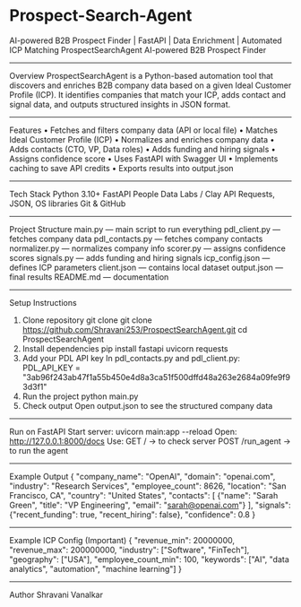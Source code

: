 # Prospect-Search-Agent
AI-powered B2B Prospect Finder | FastAPI | Data Enrichment | Automated ICP Matching
ProspectSearchAgent
AI-powered B2B Prospect Finder
________________________________________
Overview
ProspectSearchAgent is a Python-based automation tool that discovers and enriches B2B company data based on a given Ideal Customer Profile (ICP).
It identifies companies that match your ICP, adds contact and signal data, and outputs structured insights in JSON format.
________________________________________
Features
•	Fetches and filters company data (API or local file)
•	Matches Ideal Customer Profile (ICP)
•	Normalizes and enriches company data
•	Adds contacts (CTO, VP, Data roles)
•	Adds funding and hiring signals
•	Assigns confidence score
•	Uses FastAPI with Swagger UI
•	Implements caching to save API credits
•	Exports results into output.json
________________________________________
Tech Stack
Python 3.10+
FastAPI
People Data Labs / Clay API
Requests, JSON, OS libraries
Git & GitHub
________________________________________
Project Structure
main.py — main script to run everything
pdl_client.py — fetches company data
pdl_contacts.py — fetches company contacts
normalizer.py — normalizes company info
scorer.py — assigns confidence scores
signals.py — adds funding and hiring signals
icp_config.json — defines ICP parameters
client.json — contains local dataset
output.json — final results
README.md — documentation
________________________________________
Setup Instructions
1.	Clone repository
git clone git clone https://github.com/Shravani253/ProspectSearchAgent.git
cd ProspectSearchAgent
2.	Install dependencies
pip install fastapi uvicorn requests
3.	Add your PDL API key
In pdl_contacts.py and pdl_client.py:
PDL_API_KEY = "3ab96f243ab47f1a55b450e4d8a3ca51f500dffd48a263e2684a09fe9f93d3f1"
4.	Run the project
python main.py
5.	Check output
Open output.json to see the structured company data
________________________________________
Run on FastAPI 
Start server:
uvicorn main:app --reload
Open:
http://127.0.0.1:8000/docs
Use:
GET / → to check server
POST /run_agent → to run the agent
________________________________________
Example Output
{
"company_name": "OpenAI",
"domain": "openai.com",
"industry": "Research Services",
"employee_count": 8626,
"location": "San Francisco, CA",
"country": "United States",
"contacts": [
{"name": "Sarah Green", "title": "VP Engineering", "email": "sarah@openai.com"}
],
"signals": {"recent_funding": true, "recent_hiring": false},
"confidence": 0.8
}
________________________________________
Example ICP Config (Important)
{
"revenue_min": 20000000,
"revenue_max": 200000000,
"industry": ["Software", "FinTech"],
"geography": ["USA"],
"employee_count_min": 100,
"keywords": ["AI", "data analytics", "automation", "machine learning"]
}
________________________________________
Author
Shravani Vanalkar



